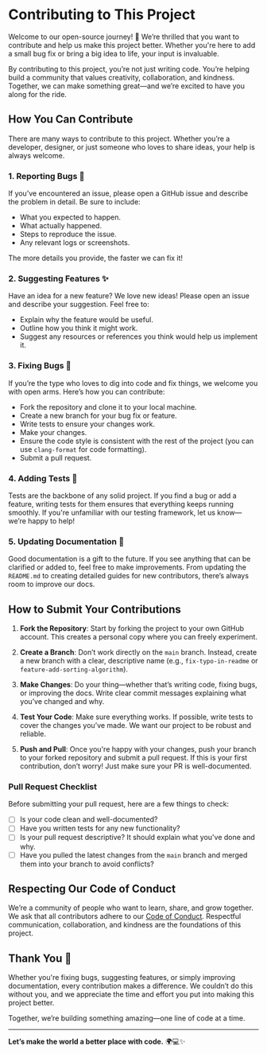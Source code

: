 # Contributing to This Project

Welcome to our open-source journey! 🌟 We’re thrilled that you want to contribute and help us make this project better. Whether you're here to add a small bug fix or bring a big idea to life, your input is invaluable.

By contributing to this project, you’re not just writing code. You’re helping build a community that values creativity, collaboration, and kindness. Together, we can make something great—and we’re excited to have you along for the ride.

## How You Can Contribute

There are many ways to contribute to this project. Whether you’re a developer, designer, or just someone who loves to share ideas, your help is always welcome.

### 1. Reporting Bugs 🐛

If you’ve encountered an issue, please open a GitHub issue and describe the problem in detail. Be sure to include:

- What you expected to happen.
- What actually happened.
- Steps to reproduce the issue.
- Any relevant logs or screenshots.

The more details you provide, the faster we can fix it!

### 2. Suggesting Features ✨

Have an idea for a new feature? We love new ideas! Please open an issue and describe your suggestion. Feel free to:

- Explain why the feature would be useful.
- Outline how you think it might work.
- Suggest any resources or references you think would help us implement it.

### 3. Fixing Bugs 🔨

If you’re the type who loves to dig into code and fix things, we welcome you with open arms. Here’s how you can contribute:

- Fork the repository and clone it to your local machine.
- Create a new branch for your bug fix or feature.
- Write tests to ensure your changes work.
- Make your changes.
- Ensure the code style is consistent with the rest of the project (you can use `clang-format` for code formatting).
- Submit a pull request.

### 4. Adding Tests 🧪

Tests are the backbone of any solid project. If you find a bug or add a feature, writing tests for them ensures that everything keeps running smoothly. If you're unfamiliar with our testing framework, let us know—we’re happy to help!

### 5. Updating Documentation 📖

Good documentation is a gift to the future. If you see anything that can be clarified or added to, feel free to make improvements. From updating the `README.md` to creating detailed guides for new contributors, there’s always room to improve our docs.

## How to Submit Your Contributions

1. **Fork the Repository**: Start by forking the project to your own GitHub account. This creates a personal copy where you can freely experiment.
   
2. **Create a Branch**: Don’t work directly on the `main` branch. Instead, create a new branch with a clear, descriptive name (e.g., `fix-typo-in-readme` or `feature-add-sorting-algorithm`).

3. **Make Changes**: Do your thing—whether that’s writing code, fixing bugs, or improving the docs. Write clear commit messages explaining what you’ve changed and why.

4. **Test Your Code**: Make sure everything works. If possible, write tests to cover the changes you’ve made. We want our project to be robust and reliable.

5. **Push and Pull**: Once you're happy with your changes, push your branch to your forked repository and submit a pull request. If this is your first contribution, don’t worry! Just make sure your PR is well-documented.

### Pull Request Checklist

Before submitting your pull request, here are a few things to check:

- [ ] Is your code clean and well-documented?
- [ ] Have you written tests for any new functionality?
- [ ] Is your pull request descriptive? It should explain what you've done and why.
- [ ] Have you pulled the latest changes from the `main` branch and merged them into your branch to avoid conflicts?

## Respecting Our Code of Conduct

We’re a community of people who want to learn, share, and grow together. We ask that all contributors adhere to our [Code of Conduct](CODE_OF_CONDUCT.md). Respectful communication, collaboration, and kindness are the foundations of this project.

## Thank You 🙏

Whether you're fixing bugs, suggesting features, or simply improving documentation, every contribution makes a difference. We couldn’t do this without you, and we appreciate the time and effort you put into making this project better.

Together, we’re building something amazing—one line of code at a time.

---

**Let’s make the world a better place with code.** 🌍💻✨
